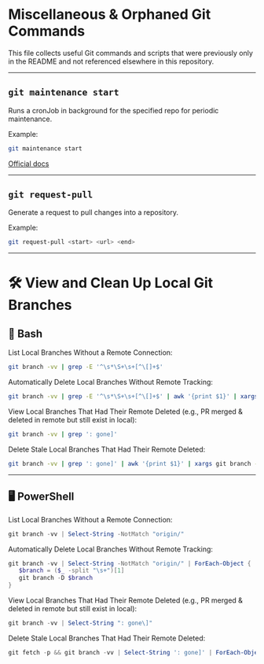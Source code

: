 # Miscellaneous & Orphaned Git Commands

This file collects useful Git commands and scripts that were previously only in the README and not referenced elsewhere in this repository.

---

## `git maintenance start`

Runs a cronJob in background for the specified repo for periodic maintenance.

Example:

```sh
git maintenance start
```

[Official docs](https://git-scm.com/docs/git-maintenance)

---

## `git request-pull`

Generate a request to pull changes into a repository.

Example:

```sh
git request-pull <start> <url> <end>
```

---

# 🛠 View and Clean Up Local Git Branches

## 🐧 Bash

List Local Branches Without a Remote Connection:

```sh
git branch -vv | grep -E '^\s*\S+\s+[^\[]+$'
```

Automatically Delete Local Branches Without Remote Tracking:

```sh
git branch -vv | grep -E '^\s*\S+\s+[^\[]+$' | awk '{print $1}' | xargs git branch -D
```

View Local Branches That Had Their Remote Deleted (e.g., PR merged & deleted in remote but still exist in local):

```sh
git branch -vv | grep ': gone]'
```

Delete Stale Local Branches That Had Their Remote Deleted:

```sh
git branch -vv | grep ': gone]' | awk '{print $1}' | xargs git branch -D
```

---

## 🖥 PowerShell

List Local Branches Without a Remote Connection:

```powershell
git branch -vv | Select-String -NotMatch "origin/"
```

Automatically Delete Local Branches Without Remote Tracking:

```powershell
git branch -vv | Select-String -NotMatch "origin/" | ForEach-Object {
   $branch = ($_ -split "\s+")[1]
   git branch -D $branch
}
```

View Local Branches That Had Their Remote Deleted (e.g., PR merged & deleted in remote but still exist in local):

```powershell
git branch -vv | Select-String ": gone\]"
```

Delete Stale Local Branches That Had Their Remote Deleted:

```powershell
git fetch -p && git branch -vv | Select-String ': gone]' | ForEach-Object { $_.ToString().Trim().Split()[0] } | ForEach-Object { git branch -D $_ }
```
